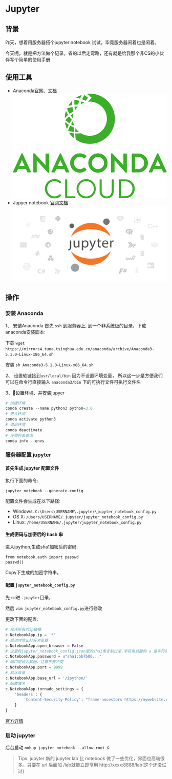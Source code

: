 # Jupyter

## 背景
昨天，想着用服务器搭个jupyter notebook 试试，毕竟服务器闲着也是闲着。

今天呢，就是把方法做个记录。省的以后走弯路，还有就是给我那个非CS的小伙伴写个简单的使用手册

## 使用工具
- Anaconda[官网](https://www.anaconda.com)、[文档](https://conda.io/docs/)
    ![Anaconda](../img/anaconda.png)
- Jupyer notebook [官网](https://jupyter.org/)[文档](https://jupyter-notebook.readthedocs.io/en/stable/)
    ![Jupyter](../img/jupyter.png)

## 操作
### 安装 Anaconda
 1、 安装Anaconda
  首先 `ssh` 到服务器上, 到一个非系统级的目录，下载anaconda安装脚本:

  下载
  `wget https://mirrors4.tuna.tsinghua.edu.cn/anaconda/archive/Anaconda3-5.1.0-Linux-x86_64.sh`

  安装
  `sh Anaconda3-5.1.0-Linux-x86_64.sh`

 2、 设置软链接到`usr/local/bin`
  因为不设置环境变量，
  所以这一步是方便我们可以在命令行直接输入
  `anaconda3/bin` 下的可执行文件可执行文件名

 3、设置环境、并安装jupyer

```python
# 创建环境
conda create --name python3 python=3.6
# 进入环境
conda activate python3
# 退出环境
conda deactivate
# 环境列表查询
conda info --envs
```

### 服务器配置 jupyter
#### 首先生成 jupyter 配置文件
执行下面的命令: 
```
jupyter notebook --generate-config
```
配置文件会生成在以下路径:

- Windows: `C:\Users\USERNAME\.jupyter\jupyter_notebook_config.py`
- OS X: `/Users/USERNAME/.jupyter/jupyter_notebook_config.py`
- Linux: `/home/USERNAME/.jupyter/jupyter_notebook_config.py`

#### 生成密码与加密后的 hash 串
进入ipython,生成sha1加密后的密码:
```
from notebook.auth import passwd
passwd()
```
Copy下生成的加密字符串。

#### 配置 `jupyter_notebook_config.py`


先 `cd`进 `.jupyter`目录，

然后 `vim jupyter_notebook_config.py`进行修改

更改下面的配置: 
```python
# 允许所有的ip链接
c.NotebookApp.ip = '*'
# 启动时禁止打开浏览器
c.NotebookApp.open_browser = False
# 这里将jupyter_notebook_config.json里的sha1串复制过来,字符串前面的 u 是字符集（*）
c.NotebookApp.password = u"sha1:bb7b06..."
# 端口可设为其他，注意不要冲突
c.NotebookApp.port = 9999
# 默认目录
c.NotebookApp.base_url = '/ipython/'
# 配置域名
c.NotebookApp.tornado_settings = {
    'headers': {
        'Content-Security-Policy': "frame-ancestors https://mywebsite.example.com 'self' "
    }
}
```
[官方详情](https://jupyter-notebook.readthedocs.io/en/latest/public_server.html#embedding-the-notebook-in-another-website)

### 启动 jupyter
后台启动
`nohup jupyter notebook --allow-root &`

> Tips: jupyter 新的 jupyter lab 比 notebook 做了一些优化，界面也高端很多。只要在 url 后面加 /lab就能立即享用 
http://xxxx:8888/lab(这个还没试过)

